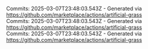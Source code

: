 Commits: 2025-03-07T23:48:03.543Z - Generated via https://github.com/marketplace/actions/artificial-grass
<br>
Commits: 2025-03-07T23:48:03.543Z - Generated via https://github.com/marketplace/actions/artificial-grass
<br>
Commits: 2025-03-07T23:48:03.543Z - Generated via https://github.com/marketplace/actions/artificial-grass
<br>
